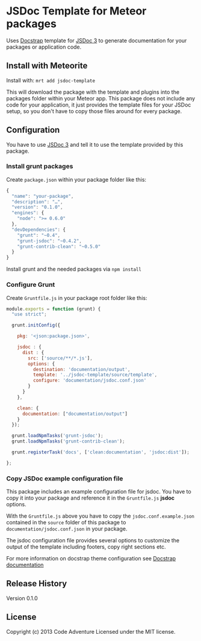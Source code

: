 # JSDoc Template for Meteor packages

Uses [Docstrap](https://github.com/terryweiss/docstrap) template for
[JSDoc 3](http://usejsdoc.org/) to generate documentation for your packages
or application code.

## Install with Meteorite
Install with: `mrt add jsdoc-template`

This will download the package with the template and plugins into the 
packages folder within your Meteor app. This package does not include
any code for your application, it just provides the template files
for your JSDoc setup, so you don't have to copy those files around
for every package.

## Configuration
You have to use [JSDoc 3](http://usejsdoc.org/) and tell it to use the
template provided by this package.

### Install grunt packages
Create `package.json` within your package folder like this:

```JavaScript
{
  "name": "your-package",
  "description": "…",
  "version": "0.1.0",
  "engines": {
    "node": ">= 0.6.0"
  },
  "devDependencies": {
    "grunt": "~0.4",
    "grunt-jsdoc": "~0.4.2",
    "grunt-contrib-clean": "~0.5.0"
  }
}
```

Install grunt and the needed packages via `npm install`

### Configure Grunt

Create `Gruntfile.js` in your package root folder like this:

```JavaScript
module.exports = function (grunt) {
  "use strict";

  grunt.initConfig({

    pkg: '<json:package.json>',

    jsdoc : {
      dist : {
        src: ['source/**/*.js'],
        options: {
          destination: 'documentation/output',
          template: '../jsdoc-template/source/template',
          configure: 'documentation/jsdoc.conf.json'
        }
      }
    },

    clean: {
      documentation: ["documentation/output"]
    }
  });

  grunt.loadNpmTasks('grunt-jsdoc');
  grunt.loadNpmTasks('grunt-contrib-clean');

  grunt.registerTask('docs', ['clean:documentation', 'jsdoc:dist']);

};

```

### Copy JSDoc example configuration file
This package includes an example configuration file for jsdoc.
You have to copy it into your package and reference it in the
`Gruntfile.js` **jsdoc** options.

With the `Gruntfile.js` above you have to copy the ```jsdoc.conf.example.json```
contained in the ```source``` folder of this package to ```documentation/jsdoc.conf.json```
in your package.

The jsdoc configuration file provides several options to customize 
the output of the template including footers, copy right sections etc.

For more information on docstrap theme configuration see
[Docstrap documentation](https://github.com/terryweiss/docstrap)


## Release History
Version 0.1.0

## License
Copyright (c) 2013 Code Adventure
Licensed under the MIT license.
